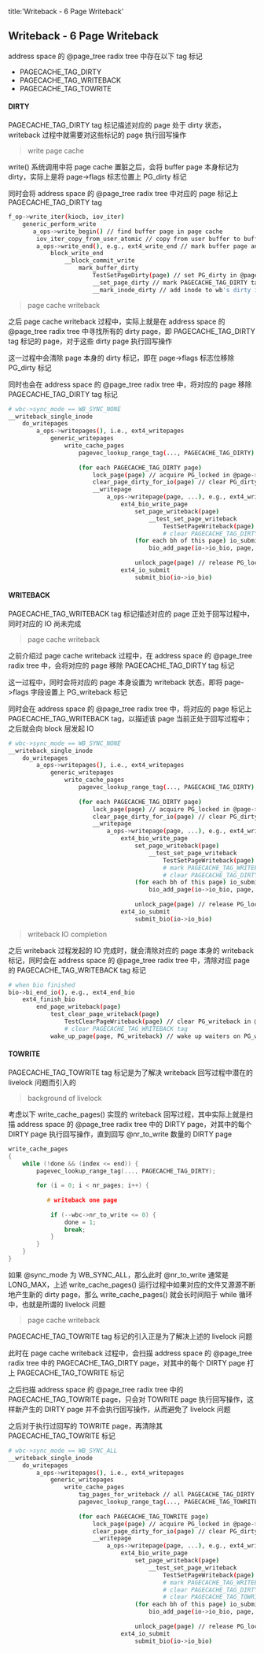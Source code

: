 title:'Writeback - 6 Page Writeback'
## Writeback - 6 Page Writeback

address space 的 @page_tree radix tree 中存在以下 tag 标记

- PAGECACHE_TAG_DIRTY
- PAGECACHE_TAG_WRITEBACK
- PAGECACHE_TAG_TOWRITE


#### DIRTY

PAGECACHE_TAG_DIRTY tag 标记描述对应的 page 处于 dirty 状态，writeback 过程中就需要对这些标记的 page 执行回写操作


> write page cache

write() 系统调用中将 page cache 置脏之后，会将 buffer page 本身标记为 dirty，实际上是将 page->flags 标志位置上 PG_dirty 标记

同时会将 address space 的 @page_tree radix tree 中对应的 page 标记上 PAGECACHE_TAG_DIRTY tag

```sh
f_op->write_iter(kiocb, iov_iter)
    generic_perform_write
       a_ops->write_begin() // find buffer page in page cache
        iov_iter_copy_from_user_atomic // copy from user buffer to buffer page
        a_ops->write_end(), e.g., ext4_write_end // mark buffer page and inode as dirty
            block_write_end
                __block_commit_write
                    mark_buffer_dirty
                        TestSetPageDirty(page) // set PG_dirty in @page->flags
                        __set_page_dirty // mark PAGECACHE_TAG_DIRTY tag
                        __mark_inode_dirty // add inode to wb's dirty inode list
```


> page cache writeback

之后 page cache writeback 过程中，实际上就是在 address space 的 @page_tree radix tree 中寻找所有的 dirty page，即 PAGECACHE_TAG_DIRTY tag 标记的 page，对于这些 dirty page 执行回写操作

这一过程中会清除 page 本身的 dirty 标记，即在 page->flags 标志位移除 PG_dirty 标记

同时也会在 address space 的 @page_tree radix tree 中，将对应的 page 移除 PAGECACHE_TAG_DIRTY tag 标记

```sh
# wbc->sync_mode == WB_SYNC_NONE
__writeback_single_inode
    do_writepages
        a_ops->writepages(), i.e., ext4_writepages
            generic_writepages
                write_cache_pages
                    pagevec_lookup_range_tag(..., PAGECACHE_TAG_DIRTY) // find PAGECACHE_TAG_DIRTY pages
                    
                    (for each PAGECACHE_TAG_DIRTY page)
                        lock_page(page) // acquire PG_locked in @page->flags
                        clear_page_dirty_for_io(page) // clear PG_dirty in @page->flags
                        __writepage
                            a_ops->writepage(page, ...), e.g., ext4_writepage
                                ext4_bio_write_page
                                    set_page_writeback(page)
                                        __test_set_page_writeback
                                            TestSetPageWriteback(page) // set PG_writeback in @page->flags
                                            # clear PAGECACHE_TAG_DIRTY tag
                                    (for each bh of this page) io_submit_add_bh(..., page, bh)
                                        bio_add_page(io->io_bio, page, bh->b_size, bh_offset(bh))
                                        
                                    unlock_page(page) // release PG_locked in @page->flags
                                ext4_io_submit
                                    submit_bio(io->io_bio)
```


#### WRITEBACK

PAGECACHE_TAG_WRITEBACK tag 标记描述对应的 page 正处于回写过程中，同时对应的 IO 尚未完成


> page cache writeback

之前介绍过 page cache writeback 过程中，在 address space 的 @page_tree radix tree 中，会将对应的 page 移除 PAGECACHE_TAG_DIRTY tag 标记

这一过程中，同时会将对应的 page 本身设置为 writeback 状态，即将 page->flags 字段设置上 PG_writeback 标记

同时会在 address space 的 @page_tree radix tree 中，将对应的 page 标记上 PAGECACHE_TAG_WRITEBACK tag，以描述该 page 当前正处于回写过程中；之后就会向 block 层发起 IO

```sh
# wbc->sync_mode == WB_SYNC_NONE
__writeback_single_inode
    do_writepages
        a_ops->writepages(), i.e., ext4_writepages
            generic_writepages
                write_cache_pages
                    pagevec_lookup_range_tag(..., PAGECACHE_TAG_DIRTY) // find PAGECACHE_TAG_DIRTY pages
                    
                    (for each PAGECACHE_TAG_DIRTY page)
                        lock_page(page) // acquire PG_locked in @page->flags
                        clear_page_dirty_for_io(page) // clear PG_dirty in @page->flags
                        __writepage
                            a_ops->writepage(page, ...), e.g., ext4_writepage
                                ext4_bio_write_page
                                    set_page_writeback(page)
                                        __test_set_page_writeback
                                            TestSetPageWriteback(page) // set PG_writeback in @page->flags
                                            # mark PAGECACHE_TAG_WRITEBACK tag
                                            # clear PAGECACHE_TAG_DIRTY tag
                                    (for each bh of this page) io_submit_add_bh(..., page, bh)
                                        bio_add_page(io->io_bio, page, bh->b_size, bh_offset(bh))
                                        
                                    unlock_page(page) // release PG_locked in @page->flags
                                ext4_io_submit
                                    submit_bio(io->io_bio)
```


> writeback IO completion

之后 writeback 过程发起的 IO 完成时，就会清除对应的 page 本身的 writeback 标记，同时会在 address space 的 @page_tree radix tree 中，清除对应 page 的 PAGECACHE_TAG_WRITEBACK tag 标记

```sh
# when bio finished
bio->bi_end_io(), e.g., ext4_end_bio
    ext4_finish_bio
        end_page_writeback(page)
            test_clear_page_writeback(page)
                TestClearPageWriteback(page) // clear PG_writeback in @page->flags
                # clear PAGECACHE_TAG_WRITEBACK tag
            wake_up_page(page, PG_writeback) // wake up waiters on PG_writeback
```


#### TOWRITE

PAGECACHE_TAG_TOWRITE tag 标记是为了解决 writeback 回写过程中潜在的 livelock 问题而引入的

> background of livelock

考虑以下 write_cache_pages() 实现的 writeback 回写过程，其中实际上就是扫描 address space 的 @page_tree radix tree 中的 DIRTY page，对其中的每个 DIRTY page 执行回写操作，直到回写 @nr_to_write 数量的 DIRTY page

```c
write_cache_pages
{
	while (!done && (index <= end)) {
		pagevec_lookup_range_tag(..., PAGECACHE_TAG_DIRTY);
		
		for (i = 0; i < nr_pages; i++) {
		   
		   # writeback one page
			
			if (--wbc->nr_to_write <= 0) {
				done = 1;
				break;
			}
		}
	}
}
```

如果 @sync_mode 为 WB_SYNC_ALL，那么此时 @nr_to_write 通常是 LONG_MAX，上述 write_cache_pages() 运行过程中如果对应的文件又源源不断地产生新的 dirty page，那么 write_cache_pages() 就会长时间陷于 while 循环中，也就是所谓的 livelock 问题


> page cache writeback

PAGECACHE_TAG_TOWRITE tag 标记的引入正是为了解决上述的 livelock 问题

此时在 page cache writeback 过程中，会扫描 address space 的 @page_tree radix tree 中的 PAGECACHE_TAG_DIRTY page，对其中的每个 DIRTY page 打上 PAGECACHE_TAG_TOWRITE 标记

之后扫描 address space 的 @page_tree radix tree 中的 PAGECACHE_TAG_TOWRITE page，只会对 TOWRITE page 执行回写操作，这样新产生的 DIRTY page 并不会执行回写操作，从而避免了 livelock 问题

之后对于执行过回写的 TOWRITE page，再清除其 PAGECACHE_TAG_TOWRITE 标记

```sh
# wbc->sync_mode == WB_SYNC_ALL
__writeback_single_inode
    do_writepages
        a_ops->writepages(), i.e., ext4_writepages
            generic_writepages
                write_cache_pages
                    tag_pages_for_writeback // all PAGECACHE_TAG_DIRTY pages are tagged with PAGECACHE_TAG_TOWRITE
                    pagevec_lookup_range_tag(..., PAGECACHE_TAG_TOWRITE) // find PAGECACHE_TAG_TOWRITE pages
                    
                    (for each PAGECACHE_TAG_TOWRITE page)
                        lock_page(page) // acquire PG_locked in @page->flags                      
                        clear_page_dirty_for_io(page) // clear PG_dirty in @page->flags
                        __writepage
                            a_ops->writepage(page, ...), e.g., ext4_writepage
                                ext4_bio_write_page
                                    set_page_writeback(page)
                                        __test_set_page_writeback
                                            TestSetPageWriteback(page) // set PG_writeback in @page->flags
                                            # mark PAGECACHE_TAG_WRITEBACK tag
                                            # clear PAGECACHE_TAG_DIRTY tag
                                            # clear PAGECACHE_TAG_TOWRITE tag
                                    (for each bh of this page) io_submit_add_bh(..., page, bh)
                                        bio_add_page(io->io_bio, page, bh->b_size, bh_offset(bh))
                                        
                                    unlock_page(page) // release PG_locked in @page->flags
                                ext4_io_submit
                                    submit_bio(io->io_bio)
```

